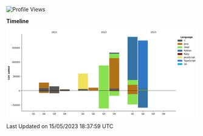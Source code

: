 
<!--START_SECTION:waka-->
![Profile Views](http://img.shields.io/badge/Profile%20Views-76-blue)

**Timeline**

![Lines of Code chart](https://raw.githubusercontent.com/ba1man/ba1man/main/assets/bar_graph.png)


 Last Updated on 15/05/2023 18:37:59 UTC
<!--END_SECTION:waka-->
